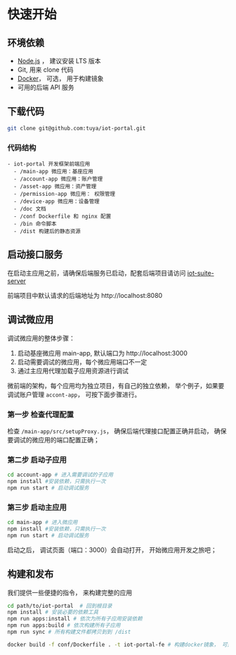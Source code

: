 # 快速开始

## 环境依赖

- [Node.js](https://nodejs.org/en/) ， 建议安装 LTS 版本
- Git, 用来 clone 代码
- [Docker](https://www.docker.com)， 可选， 用于构建镜象
- 可用的后端 API 服务

## 下载代码

```bash
git clone git@github.com:tuya/iot-portal.git
```

### 代码结构
```
- iot-portal 开发框架前端应用
  - /main-app 微应用：基座应用
  - /account-app 微应用：账户管理
  - /asset-app 微应用：资产管理
  - /permission-app 微应用： 权限管理
  - /device-app 微应用：设备管理
  - /doc 文档
  - /conf Dockerfile 和 nginx 配置
  - /bin 命令脚本
  - /dist 构建后的静态资源
```
## 启动接口服务

在启动主应用之前，请确保后端服务已启动，配套后端项目请访问 [iot-suite-server](https://github.com/tuya/iot-suite-server/blob/feat_doc/README_zh.md)

前端项目中默认请求的后端地址为 http://localhost:8080


## 调试微应用

调试微应用的整体步骤：

1. 启动基座微应用 main-app, 默认端口为 http://localhost:3000
2. 启动需要调试的微应用，每个微应用端口不一定
3. 通过主应用代理加载子应用资源进行调试

微前端的架构，每个应用均为独立项目，有自己的独立依赖， 举个例子，如果要调试账户管理 `accont-app`， 可按下面步骤进行。

### 第一步 检查代理配置

检查 `/main-app/src/setupProxy.js`， 确保后端代理接口配置正确并启动， 确保要调试的微应用的端口配置正确；


### 第二步 启动子应用

```bash
cd account-app # 进入需要调试的子应用
npm install #安装依赖，只需执行一次
npm run start # 启动调试服务
```

### 第三步 启动主应用

```bash
cd main-app # 进入微应用
npm install #安装依赖，只需执行一次
npm run start # 启动调试服务
```

启动之后， 调试页面（端口：3000）会自动打开， 开始微应用开发之旅吧；

## 构建和发布

我们提供一些便捷的指令， 来构建完整的应用

```bash
cd path/to/iot-portal  # 回到根目录
npm install # 安装必要的依赖工具
npm run apps:install # 依次为所有子应用安装依赖
npm run apps:build # 依次构建所有子应用
npm run sync # 所有构建文件都拷贝到到 /dist

docker build -f conf/Dockerfile . -t iot-portal-fe # 构建docker镜象， 可选

```

